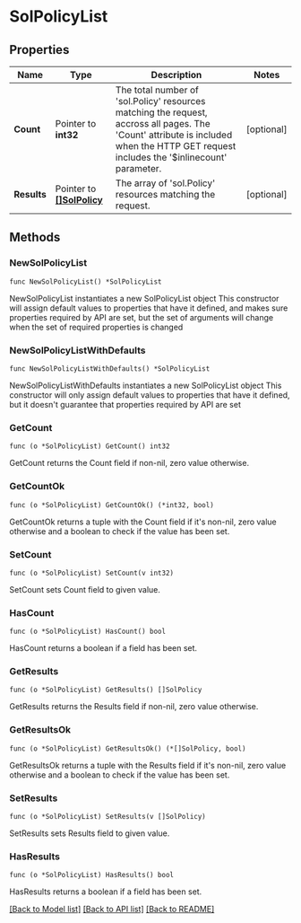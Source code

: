 # SolPolicyList

## Properties

Name | Type | Description | Notes
------------ | ------------- | ------------- | -------------
**Count** | Pointer to **int32** | The total number of &#39;sol.Policy&#39; resources matching the request, accross all pages. The &#39;Count&#39; attribute is included when the HTTP GET request includes the &#39;$inlinecount&#39; parameter. | [optional] 
**Results** | Pointer to [**[]SolPolicy**](sol.Policy.md) | The array of &#39;sol.Policy&#39; resources matching the request. | [optional] 

## Methods

### NewSolPolicyList

`func NewSolPolicyList() *SolPolicyList`

NewSolPolicyList instantiates a new SolPolicyList object
This constructor will assign default values to properties that have it defined,
and makes sure properties required by API are set, but the set of arguments
will change when the set of required properties is changed

### NewSolPolicyListWithDefaults

`func NewSolPolicyListWithDefaults() *SolPolicyList`

NewSolPolicyListWithDefaults instantiates a new SolPolicyList object
This constructor will only assign default values to properties that have it defined,
but it doesn't guarantee that properties required by API are set

### GetCount

`func (o *SolPolicyList) GetCount() int32`

GetCount returns the Count field if non-nil, zero value otherwise.

### GetCountOk

`func (o *SolPolicyList) GetCountOk() (*int32, bool)`

GetCountOk returns a tuple with the Count field if it's non-nil, zero value otherwise
and a boolean to check if the value has been set.

### SetCount

`func (o *SolPolicyList) SetCount(v int32)`

SetCount sets Count field to given value.

### HasCount

`func (o *SolPolicyList) HasCount() bool`

HasCount returns a boolean if a field has been set.

### GetResults

`func (o *SolPolicyList) GetResults() []SolPolicy`

GetResults returns the Results field if non-nil, zero value otherwise.

### GetResultsOk

`func (o *SolPolicyList) GetResultsOk() (*[]SolPolicy, bool)`

GetResultsOk returns a tuple with the Results field if it's non-nil, zero value otherwise
and a boolean to check if the value has been set.

### SetResults

`func (o *SolPolicyList) SetResults(v []SolPolicy)`

SetResults sets Results field to given value.

### HasResults

`func (o *SolPolicyList) HasResults() bool`

HasResults returns a boolean if a field has been set.


[[Back to Model list]](../README.md#documentation-for-models) [[Back to API list]](../README.md#documentation-for-api-endpoints) [[Back to README]](../README.md)


